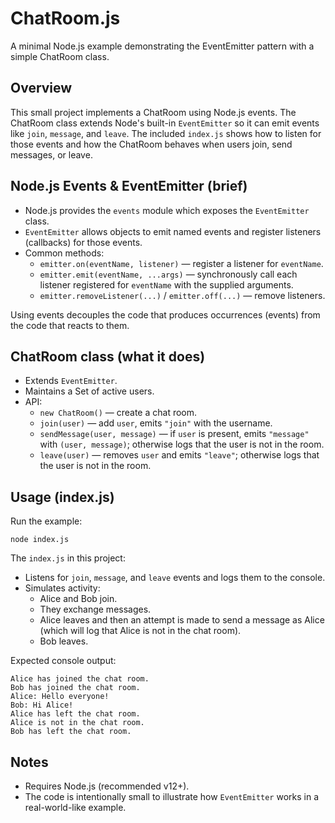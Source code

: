 # ChatRoom.js

A minimal Node.js example demonstrating the EventEmitter pattern with a simple ChatRoom class.

## Overview

This small project implements a ChatRoom using Node.js events. The ChatRoom class extends Node's built-in `EventEmitter` so it can emit events like `join`, `message`, and `leave`. The included `index.js` shows how to listen for those events and how the ChatRoom behaves when users join, send messages, or leave.

## Node.js Events & EventEmitter (brief)

- Node.js provides the `events` module which exposes the `EventEmitter` class.
- `EventEmitter` allows objects to emit named events and register listeners (callbacks) for those events.
- Common methods:
  - `emitter.on(eventName, listener)` — register a listener for `eventName`.
  - `emitter.emit(eventName, ...args)` — synchronously call each listener registered for `eventName` with the supplied arguments.
  - `emitter.removeListener(...)` / `emitter.off(...)` — remove listeners.

Using events decouples the code that produces occurrences (events) from the code that reacts to them.

## ChatRoom class (what it does)

- Extends `EventEmitter`.
- Maintains a Set of active users.
- API:
  - `new ChatRoom()` — create a chat room.
  - `join(user)` — add `user`, emits `"join"` with the username.
  - `sendMessage(user, message)` — if `user` is present, emits `"message"` with `(user, message)`; otherwise logs that the user is not in the room.
  - `leave(user)` — removes `user` and emits `"leave"`; otherwise logs that the user is not in the room.

## Usage (index.js)

Run the example:

```
node index.js
```

The `index.js` in this project:

- Listens for `join`, `message`, and `leave` events and logs them to the console.
- Simulates activity:
  - Alice and Bob join.
  - They exchange messages.
  - Alice leaves and then an attempt is made to send a message as Alice (which will log that Alice is not in the chat room).
  - Bob leaves.

Expected console output:

```
Alice has joined the chat room.
Bob has joined the chat room.
Alice: Hello everyone!
Bob: Hi Alice!
Alice has left the chat room.
Alice is not in the chat room.
Bob has left the chat room.
```

## Notes

- Requires Node.js (recommended v12+).
- The code is intentionally small to illustrate how `EventEmitter` works in a real-world-like example.
